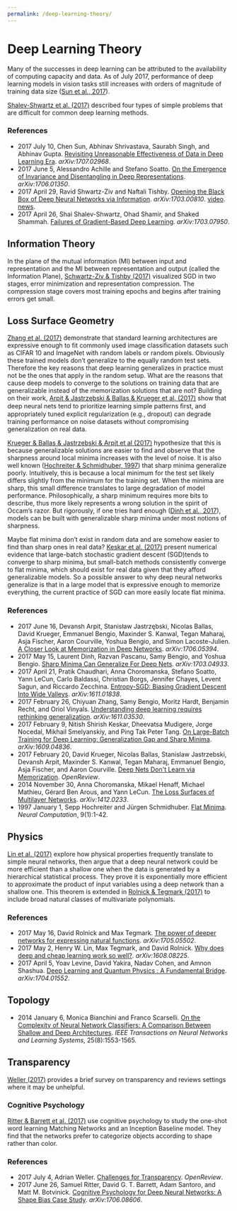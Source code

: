 ```yaml
---
permalink: /deep-learning-theory/
---
```

# Deep Learning Theory

Many of the successes in deep learning can be attributed to the availability of computing capacity and data. As of July 2017, performance of deep learning models in vision tasks still increases with orders of magnitude of training data size ([Sun et al., 2017](https://arxiv.org/abs/1707.02968)).

[Shalev-Shwartz et al. (2017)](https://arxiv.org/abs/1703.07950) described four types of simple problems that are difficult for common deep learning methods.

### References

* 2017 July 10, Chen Sun, Abhinav Shrivastava, Saurabh Singh, and Abhinav Gupta. [Revisiting Unreasonable Effectiveness of Data in Deep Learning Era](https://arxiv.org/abs/1707.02968). *arXiv:1707.02968*.
* 2017 June 5, Alessandro Achille and Stefano Soatto. [On the Emergence of Invariance and Disentangling in Deep Representations](https://arxiv.org/abs/1706.01350). *arXiv:1706.01350*.
* 2017 April 29, Ravid Shwartz-Ziv and Naftali Tishby. [Opening the Black Box of Deep Neural Networks via Information](https://arxiv.org/abs/1703.00810). *arXiv:1703.00810*. [video](https://www.youtube.com/watch?v=bLqJHjXihK8). [news](https://www.quantamagazine.org/new-theory-cracks-open-the-black-box-of-deep-learning-20170921/).
* 2017 April 26, Shai Shalev-Shwartz, Ohad Shamir, and Shaked Shammah. [Failures of Gradient-Based Deep Learning](https://arxiv.org/abs/1703.07950). *arXiv:1703.07950*.

## Information Theory

In the plane of the mutual information (MI) between input and representation and the MI between representation and output (called the Information Plane), [Schwartz-Ziv & Tishby (2017)](https://arxiv.org/abs/1703.00810) visualized SGD in two stages, error minimization and representation compression. The compression stage covers most training epochs and begins after training errors get small.

## Loss Surface Geometry

[Zhang et al. (2017)](https://arxiv.org/abs/1611.03530) demonstrate that standard learning architectures are expressive enough to fit commonly used image classification datasets such as CIFAR 10 and ImageNet with random labels or random pixels. Obviously these trained models don’t generalize to the equally random test sets. Therefore the key reasons that deep learning generalizes in practice must not be the ones that apply in the random setup. What are the reasons that cause deep models to converge to the solutions on training data that are generalizable instead of the memorization solutions that are not? Building on their work, [Arpit & Jastrzębski & Ballas & Krueger et al. (2017)](https://arxiv.org/abs/1706.05394) show that deep neural nets tend to prioritize learning simple patterns ﬁrst, and appropriately tuned explicit regularization (e.g., dropout) can degrade training performance on noise datasets without compromising generalization on real data.

[Krueger & Ballas & Jastrzebski & Arpit et al (2017)](https://openreview.net/forum?id=rJv6ZgHYg) hypothesize that this is because generalizable solutions are easier to find and observe that the sharpness around local minima increases with the level of noise. It is also well known ([Hochreiter & Schmidhuber, 1997](http://www.mitpressjournals.org/doi/abs/10.1162/neco.1997.9.1.1)) that sharp minima generalize poorly. Intuitively, this is because a local minimum for the test set likely differs slightly from the minimum for the training set. When the minima are sharp, this small difference translates to large degradation of model performance. Philosophically, a sharp minimum requires more bits to describe, thus more likely represents a wrong solution in the spirit of Occam’s razor. But rigorously, if one tries hard enough ([Dinh et al., 2017](https://arxiv.org/abs/1703.04933)), models can be built with generalizable sharp minima under most notions of sharpness. 

Maybe flat minima don’t exist in random data and are somehow easier to find than sharp ones in real data? [Keskar et al. (2017)](https://arxiv.org/abs/1609.04836) present numerical evidence that large-batch stochastic gradient descent (SGD)tends to converge to sharp minima, but small-batch methods consistently converge to flat minima, which should exist for real data given that they afford generalizable models. So a possible answer to why deep neural networks generalize is that in a large model that is expressive enough to memorize everything, the current practice of SGD can more easily locate flat minima.

### References

* 2017 June 16, Devansh Arpit, Stanisław Jastrzębski, Nicolas Ballas, David Krueger, Emmanuel Bengio, Maxinder S. Kanwal, Tegan Maharaj, Asja Fischer, Aaron Courville, Yoshua Bengio, and Simon Lacoste-Julien. [A Closer Look at Memorization in Deep Networks](https://arxiv.org/abs/1706.05394). *arXiv:1706.05394*.
* 2017 May 15, Laurent Dinh, Razvan Pascanu, Samy Bengio, and Yoshua Bengio. [Sharp Minima Can Generalize For Deep Nets](https://arxiv.org/abs/1703.04933). *arXiv:1703.04933*.
* 2017 April 21, Pratik Chaudhari, Anna Choromanska, Stefano Soatto, Yann LeCun, Carlo Baldassi, Christian Borgs, Jennifer Chayes, Levent Sagun, and Riccardo Zecchina. [Entropy-SGD: Biasing Gradient Descent Into Wide Valleys](https://arxiv.org/abs/1611.01838). *arXiv:1611.01838*.
* 2017 February 26, Chiyuan Zhang, Samy Bengio, Moritz Hardt, Benjamin Recht, and Oriol Vinyals. [Understanding deep learning requires rethinking generalization](https://arxiv.org/abs/1611.03530). *arXiv:1611.03530*.
* 2017 February 9, Nitish Shirish Keskar, Dheevatsa Mudigere, Jorge Nocedal, Mikhail Smelyanskiy, and Ping Tak Peter Tang. [On Large-Batch Training for Deep Learning: Generalization Gap and Sharp
  Minima](https://arxiv.org/abs/1609.04836). *arXiv:1609.04836*.
* 2017 February 20, David Krueger, Nicolas Ballas, Stanislaw Jastrzebski, Devansh Arpit, Maxinder S. Kanwal, Tegan Maharaj, Emmanuel Bengio, Asja Fischer, and Aaron Courville. [Deep Nets Don't Learn via Memorization](https://openreview.net/forum?id=rJv6ZgHYg). *OpenReview*.
* 2014 November 30, Anna Choromanska, Mikael Henaff, Michael Mathieu, Gérard Ben Arous, and Yann LeCun. [The Loss Surfaces of Multilayer Networks](https://arxiv.org/abs/1412.0233). *arXiv:1412.0233*.
* 1997 January 1, Sepp Hochreiter and Jürgen Schmidhuber. [Flat Minima](http://www.mitpressjournals.org/doi/abs/10.1162/neco.1997.9.1.1). *Neural Computation*, 9(1):1-42.

## Physics

[Lin et al. (2017)](https://arxiv.org/abs/1608.08225) explore how physical properties frequently translate to simple neural networks, then argue that a deep neural network could be more efficient than a shallow one when the data is generated by a hierarchical statistical process. They prove it is exponentially more efficient to approximate the product of input variables using a deep network than a shallow one. This theorem is extended in [Rolnick & Tegmark (2017)](https://arxiv.org/abs/1705.05502) to include broad natural classes of multivariate polynomials.

### References

* 2017 May 16, David Rolnick and Max Tegmark. [The power of deeper networks for expressing natural functions](https://arxiv.org/abs/1705.05502). *arXiv:1705.05502*.
* 2017 May 2, Henry W. Lin, Max Tegmark, and David Rolnick. [Why does deep and cheap learning work so well?](https://arxiv.org/abs/1608.08225). *arXiv:1608.08225*.
* 2017 April 5, Yoav Levine, David Yakira, Nadav Cohen, and Amnon Shashua. [Deep Learning and Quantum Physics : A Fundamental Bridge](https://arxiv.org/abs/1704.01552). *arXiv:1704.01552*.

## Topology

* 2014 January 6, Monica Bianchini and Franco Scarselli. [On the Complexity of Neural Network Classifiers: A Comparison Between Shallow and Deep Architectures](http://ieeexplore.ieee.org/document/6697897/). *IEEE Transactions on Neural Networks and Learning Systems*, 25(8):1553-1565.

## Transparency

[Weller (2017)](https://openreview.net/forum?id=SJR9L5MQ-) provides a brief survey on transparency and reviews settings where it may be unhelpful.

### Cognitive Psychology

[Ritter & Barrett et al. (2017)](https://arxiv.org/abs/1706.08606) use cognitive psychology to study the one-shot word learning Matching Networks and an Inception Baseline model. They find that the networks prefer to categorize objects according to shape rather than color.

### References

* 2017 July 4, Adrian Weller. [Challenges for Transparency](https://openreview.net/forum?id=SJR9L5MQ-). *OpenReview*.
* 2017 June 26, Samuel Ritter, David G. T. Barrett, Adam Santoro, and Matt M. Botvinick. [Cognitive Psychology for Deep Neural Networks: A Shape Bias Case Study](https://arxiv.org/abs/1706.08606). *arXiv:1706.08606*.
